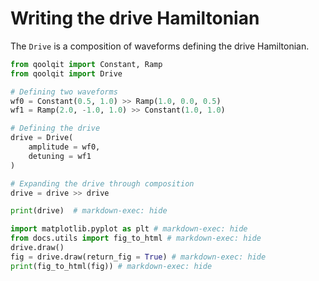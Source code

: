 # Writing the drive Hamiltonian

The `Drive` is a composition of waveforms defining the drive Hamiltonian.

```python exec="on" source="material-block" result="json" session="drives"
from qoolqit import Constant, Ramp
from qoolqit import Drive

# Defining two waveforms
wf0 = Constant(0.5, 1.0) >> Ramp(1.0, 0.0, 0.5)
wf1 = Ramp(2.0, -1.0, 1.0) >> Constant(1.0, 1.0)

# Defining the drive
drive = Drive(
    amplitude = wf0,
    detuning = wf1
)

# Expanding the drive through composition
drive = drive >> drive

print(drive)  # markdown-exec: hide
```

```python exec="on" source="material-block" html="1" session="drives"
import matplotlib.pyplot as plt # markdown-exec: hide
from docs.utils import fig_to_html # markdown-exec: hide
drive.draw()
fig = drive.draw(return_fig = True) # markdown-exec: hide
print(fig_to_html(fig)) # markdown-exec: hide
```
